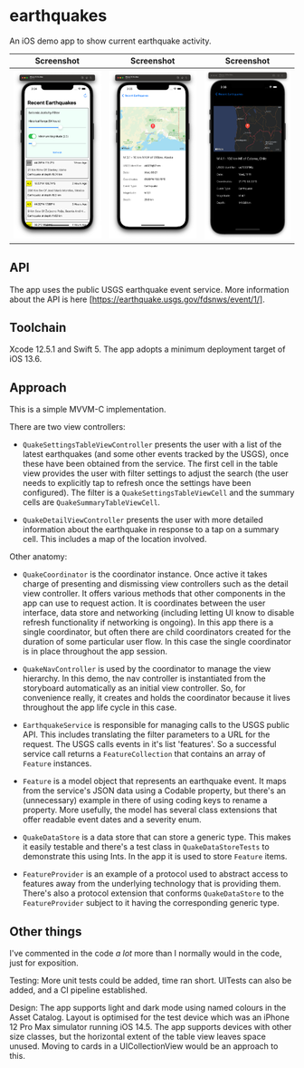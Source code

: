 # earthquakes
An iOS demo app to show current earthquake activity.

| Screenshot | Screenshot | Screenshot |
|------------|------------|------------|
|![image](https://github.com/ncke/earthquakes/blob/92889051b2ac86da3416318386172298339b95e7/fig-1.png)|![image](https://github.com/ncke/earthquakes/blob/5e8118c98276812b067b92083d1e336d5200fdcf/fig-2.png)|![image](https://github.com/ncke/earthquakes/blob/5e8118c98276812b067b92083d1e336d5200fdcf/fig-3.png)|

## API
The app uses the public USGS earthquake event service. More information about the API is here [https://earthquake.usgs.gov/fdsnws/event/1/].

## Toolchain
Xcode 12.5.1 and Swift 5. The app adopts a minimum deployment target of iOS 13.6.

## Approach
This is a simple MVVM-C implementation.

There are two view controllers:

* `QuakeSettingsTableViewController` presents the user with a list of the latest earthquakes (and some other events tracked by the USGS), once these have been obtained from the service. The first cell in the table view provides the user with filter settings to adjust the search (the user needs to explicitly tap to refresh once the settings have been configured). The filter is a `QuakeSettingsTableViewCell` and the summary cells are `QuakeSummaryTableViewCell`.

* `QuakeDetailViewController` presents the user with more detailed information about the earthquake in response to a tap on a summary cell. This includes a map of the location involved.

Other anatomy:

* `QuakeCoordinator` is the coordinator instance. Once active it takes charge of presenting and dismissing view controllers such as the detail view controller. It offers various methods that other components in the app can use to request action. It is coordinates between the user interface, data store and networking (including letting UI know to disable refresh functionality if networking is ongoing). In this app there is a single coordinator, but often there are child coordinators created for the duration of some particular user flow. In this case the single coordinator is in place throughout the app session.

* `QuakeNavController` is used by the coordinator to manage the view hierarchy. In this demo, the nav controller is instantiated from the storyboard automatically as an initial view controller. So, for convenience really, it creates and holds the coordinator because it lives throughout the app life cycle in this case.

* `EarthquakeService` is responsible for managing calls to the USGS public API. This includes translating the filter parameters to a URL for the request. The USGS calls events in it's list 'features'. So a successful service call returns a `FeatureCollection` that contains an array of `Feature` instances.

* `Feature` is a model object that represents an earthquake event. It maps from the service's JSON data using a Codable property, but there's an (unnecessary) example in there of using coding keys to rename a property. More usefully, the model has several class extensions that offer readable event dates and a severity enum.

* `QuakeDataStore` is a data store that can store a generic type. This makes it easily testable and there's a test class in `QuakeDataStoreTests` to demonstrate this using Ints. In the app it is used to store `Feature` items.

* `FeatureProvider` is an example of a protocol used to abstract access to features away from the underlying technology that is providing them. There's also a protocol extension that conforms `QuakeDataStore` to the `FeatureProvider` subject to it having the corresponding generic type.

## Other things

I've commented in the code _a lot_ more than I normally would in the code, just for exposition.

Testing: More unit tests could be added, time ran short. UITests can also be added, and a CI pipeline established.

Design: The app supports light and dark mode using named colours in the Asset Catalog. Layout is optimised for the test device which was an iPhone 12 Pro Max simulator running iOS 14.5. The app supports devices with other size classes, but the horizontal extent of the table view leaves space unused. Moving to cards in a UICollectionView would be an approach to this.
